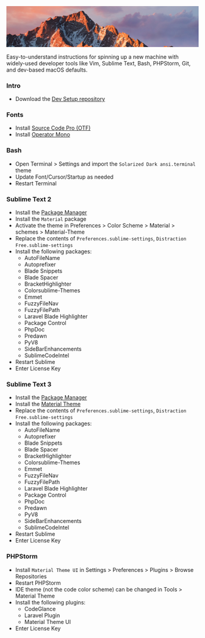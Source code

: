 <p align="center">
    <img src="https://raw.githubusercontent.com/austintoddj/dev-setup/master/Screenshots/header.jpg">
</p>

Easy-to-understand instructions for spinning up a new machine with widely-used developer tools like Vim, Sublime Text, Bash, PHPStorm, Git, and dev-based macOS defaults.

### Intro

- Download the [Dev Setup repository](https://github.com/austintoddj/dev-setup/archive/master.zip)

### Fonts

- Install [Source Code Pro (OTF)](https://github.com/austintoddj/dev-setup/tree/master/Fonts/Source%20Code%20Pro)
- Install [Operator Mono](https://www.typography.com/blog/introducing-operator)

### Bash

- Open Terminal > Settings and import the `Solarized Dark ansi.terminal` theme
- Update Font/Cursor/Startup as needed
- Restart Terminal

### Sublime Text 2

- Install the [Package Manager](https://packagecontrol.io/installation)
- Install the `Material` package
- Activate the theme in Preferences > Color Scheme > Material > schemes > Material-Theme
- Replace the contents of `Preferences.sublime-settings`, `Distraction Free.sublime-settings`
- Install the following packages:
    - AutoFileName
    - Autoprefixer
    - Blade Snippets
    - Blade Spacer
    - BracketHighlighter
    - Colorsublime-Themes
    - Emmet
    - FuzzyFileNav
    - FuzzyFilePath
    - Laravel Blade Highlighter
    - Package Control
    - PhpDoc
    - Predawn
    - PyV8
    - SideBarEnhancements
    - SublimeCodeIntel
- Restart Sublime
- Enter License Key

### Sublime Text 3

- Install the [Package Manager](https://packagecontrol.io/installation)
- Install the [Material Theme](https://github.com/equinusocio/material-theme)
- Replace the contents of `Preferences.sublime-settings`, `Distraction Free.sublime-settings`
- Install the following packages:
    - AutoFileName
    - Autoprefixer
    - Blade Snippets
    - Blade Spacer
    - BracketHighlighter
    - Colorsublime-Themes
    - Emmet
    - FuzzyFileNav
    - FuzzyFilePath
    - Laravel Blade Highlighter
    - Package Control
    - PhpDoc
    - Predawn
    - PyV8
    - SideBarEnhancements
    - SublimeCodeIntel
- Restart Sublime
- Enter License Key

### PHPStorm

- Install `Material Theme UI` in Settings > Preferences > Plugins > Browse Repositories
- Restart PHPStorm
- IDE theme (not the code color scheme) can be changed in Tools > Material Theme
- Install the following plugins:
    - CodeGlance
    - Laravel Plugin
    - Material Theme UI
- Enter License Key

